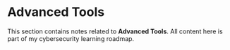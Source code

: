 # Advanced Tools

This section contains notes related to **Advanced Tools**.
All content here is part of my cybersecurity learning roadmap.
